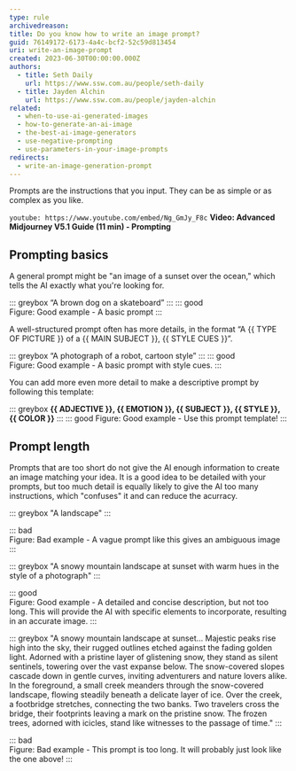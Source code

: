 ```yaml
---
type: rule
archivedreason:
title: Do you know how to write an image prompt?
guid: 76149172-6173-4a4c-bcf2-52c59d813454
uri: write-an-image-prompt
created: 2023-06-30T00:00:00.000Z
authors: 
  - title: Seth Daily
    url: https://www.ssw.com.au/people/seth-daily
  - title: Jayden Alchin
    url: https://www.ssw.com.au/people/jayden-alchin
related:
  - when-to-use-ai-generated-images
  - how-to-generate-an-ai-image
  - the-best-ai-image-generators
  - use-negative-prompting
  - use-parameters-in-your-image-prompts
redirects:
  - write-an-image-generation-prompt
---
```


Prompts are the instructions that you input. They can be as simple or as complex as you like.

<!--endintro-->

`youtube: https://www.youtube.com/embed/Ng_GmJy_F8c`
**Video: Advanced Midjourney V5.1 Guide (11 min) - Prompting**

## Prompting basics

A general prompt might be "an image of a sunset over the ocean," which tells the AI exactly what you're looking for.

::: greybox
“A brown dog on a skateboard”
:::
::: good  
Figure: Good example - A basic prompt
:::

A well-structured prompt often has more details, in the format “A {{ TYPE OF PICTURE }} of a {{ MAIN SUBJECT }}, {{ STYLE CUES }}”.

::: greybox
“A photograph of a robot, cartoon style”
:::
::: good  
Figure: Good example - A basic prompt with style cues.
:::

You can add more even more detail to make a descriptive prompt by following this template:

::: greybox
**{{ ADJECTIVE }}, {{ EMOTION }}, {{ SUBJECT }}, {{ STYLE }}, {{ COLOR }}**
:::
::: good
Figure: Good example - Use this prompt template!
:::

## Prompt length

Prompts that are too short do not give the AI enough information to create an image matching your idea. It is a good idea to be detailed with your prompts, but too much detail is equally likely to give the AI too many instructions, which "confuses" it and can reduce the acurracy.

::: greybox
"A landscape"
:::

::: bad  
Figure: Bad example - A vague prompt like this gives an ambiguous image
:::

::: greybox
"A snowy mountain landscape at sunset with warm hues in the style of a photograph"
:::

::: good  
Figure: Good example - A detailed and concise description, but not too long. This will provide the AI with specific elements to incorporate, resulting in an accurate image.
:::

::: greybox
"A snowy mountain landscape at sunset... Majestic peaks rise high into the sky, their rugged outlines etched against the fading golden light. Adorned with a pristine layer of glistening snow, they stand as silent sentinels, towering over the vast expanse below. The snow-covered slopes cascade down in gentle curves, inviting adventurers and nature lovers alike. In the foreground, a small creek meanders through the snow-covered landscape, flowing steadily beneath a delicate layer of ice. Over the creek, a footbridge stretches, connecting the two banks. Two travelers cross the bridge, their footprints leaving a mark on the pristine snow. The frozen trees, adorned with icicles, stand like witnesses to the passage of time."
:::

::: bad  
Figure: Bad example - This prompt is too long. It will probably just look like the one above!
:::
